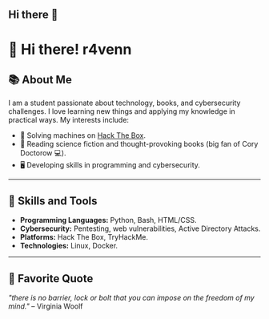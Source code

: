 ## Hi there 👋

<!--
**venomcrane/venomcrane** is a ✨ _special_ ✨ repository because its `README.md` (this file) appears on your GitHub profile.

Here are some ideas to get you started:

- 🔭 I’m currently working on ...
- 🌱 I’m currently learning ...
- 👯 I’m looking to collaborate on ...
- 🤔 I’m looking for help with ...
- 💬 Ask me about ...
- 📫 How to reach me: ...
- 😄 Pronouns: ...
- ⚡ Fun fact: ...
-->
# 👋 Hi there! r4venn

## 📚 About Me
I am a student passionate about technology, books, and cybersecurity challenges. I love learning new things and applying my knowledge in practical ways. My interests include:

- 🔐 Solving machines on [Hack The Box](https://app.hackthebox.com/profile/802825).
- 📖 Reading science fiction and thought-provoking books (big fan of Cory Doctorow :computer:).
- 🖥️ Developing skills in programming and cybersecurity.

---

## 🔧 Skills and Tools
- **Programming Languages:** Python, Bash, HTML/CSS.
- **Cybersecurity:** Pentesting, web vulnerabilities, Active Directory Attacks.
- **Platforms:** Hack The Box, TryHackMe.
- **Technologies:** Linux, Docker.

---

## 🌟 Favorite Quote
*"there is no barrier, lock or bolt that you can impose on the freedom of my mind."* – Virginia Woolf
